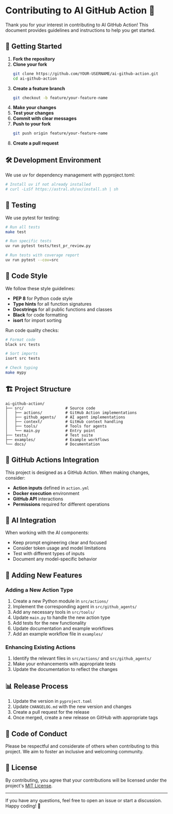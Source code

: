 # Contributing to AI GitHub Action 🤖

Thank you for your interest in contributing to AI GitHub Action! This document provides guidelines and instructions to help you get started.

## 🚀 Getting Started

1. **Fork the repository**
2. **Clone your fork**
   ```bash
   git clone https://github.com/YOUR-USERNAME/ai-github-action.git
   cd ai-github-action
   ```
3. **Create a feature branch**
   ```bash
   git checkout -b feature/your-feature-name
   ```
4. **Make your changes**
5. **Test your changes**
6. **Commit with clear messages**
7. **Push to your fork**
   ```bash
   git push origin feature/your-feature-name
   ```
8. **Create a pull request**

## 🛠️ Development Environment

We use uv for dependency management with pyproject.toml:

```bash
# Install uv if not already installed
# curl -LsSf https://astral.sh/uv/install.sh | sh

```

## 🧪 Testing

We use pytest for testing:

```bash
# Run all tests
make test

# Run specific tests
uv run pytest tests/test_pr_review.py

# Run tests with coverage report
uv run pytest --cov=src
```

## 📝 Code Style

We follow these style guidelines:

- **PEP 8** for Python code style
- **Type hints** for all function signatures
- **Docstrings** for all public functions and classes
- **Black** for code formatting
- **isort** for import sorting

Run code quality checks:

```bash
# Format code
black src tests

# Sort imports
isort src tests

# Check typing
make mypy
```

## 🏗️ Project Structure

```
ai-github-action/
├── src/                  # Source code
│   ├── actions/          # GitHub Action implementations
│   ├── github_agents/    # AI agent implementations
│   ├── context/          # GitHub context handling
│   ├── tools/            # Tools for agents
│   └── main.py           # Entry point
├── tests/                # Test suite
├── examples/             # Example workflows
└── docs/                 # Documentation
```

## 🔄 GitHub Actions Integration

This project is designed as a GitHub Action. When making changes, consider:

- **Action inputs** defined in `action.yml`
- **Docker execution** environment
- **GitHub API** interactions
- **Permissions** required for different operations

## 🧠 AI Integration

When working with the AI components:

- Keep prompt engineering clear and focused
- Consider token usage and model limitations
- Test with different types of inputs
- Document any model-specific behavior

## 🚀 Adding New Features

### Adding a New Action Type

1. Create a new Python module in `src/actions/`
2. Implement the corresponding agent in `src/github_agents/`
3. Add any necessary tools in `src/tools/`
4. Update `main.py` to handle the new action type
5. Add tests for the new functionality
6. Update documentation and example workflows
7. Add an example workflow file in `examples/`

### Enhancing Existing Actions

1. Identify the relevant files in `src/actions/` and `src/github_agents/`
2. Make your enhancements with appropriate tests
3. Update the documentation to reflect the changes

## 📊 Release Process

1. Update the version in `pyproject.toml`
2. Update `CHANGELOG.md` with the new version and changes
3. Create a pull request for the release
4. Once merged, create a new release on GitHub with appropriate tags

## 🙏 Code of Conduct

Please be respectful and considerate of others when contributing to this project. We aim to foster an inclusive and welcoming community.

## 📜 License

By contributing, you agree that your contributions will be licensed under the project's [MIT License](LICENSE).

---

If you have any questions, feel free to open an issue or start a discussion. Happy coding! 🎉